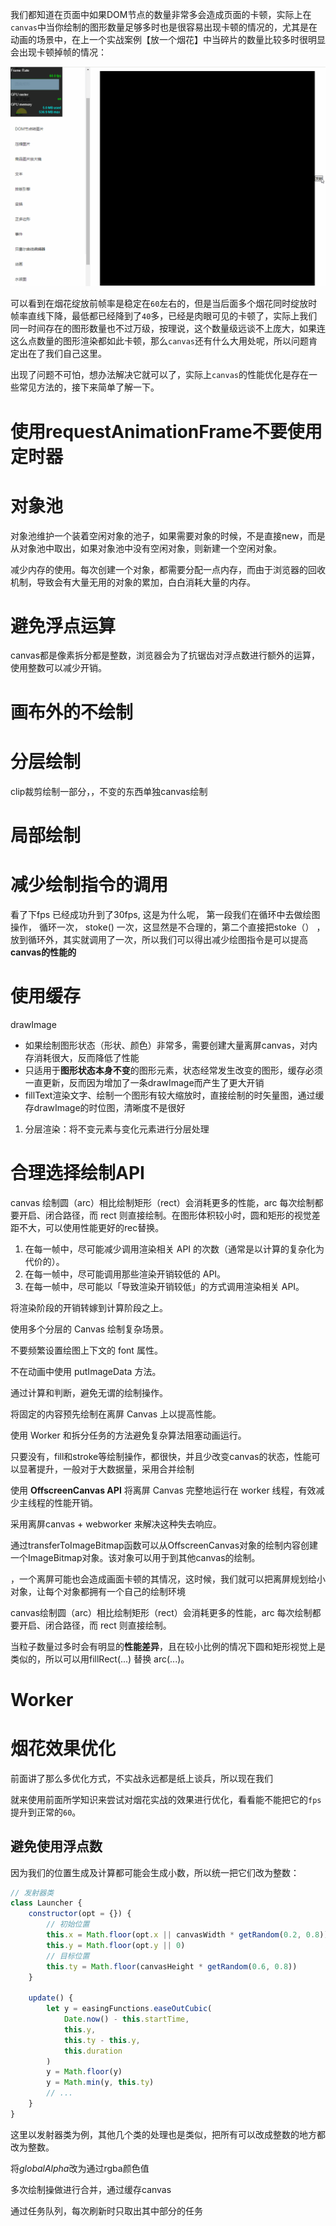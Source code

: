 我们都知道在页面中如果DOM节点的数量非常多会造成页面的卡顿，实际上在`canvas`中当你绘制的图形数量足够多时也是很容易出现卡顿的情况的，尤其是在动画的场景中，在上一个实战案例【放一个烟花】中当碎片的数量比较多时很明显会出现卡顿掉帧的情况：

![canvas52](./assets/canvas52.gif)

可以看到在烟花绽放前帧率是稳定在`60`左右的，但是当后面多个烟花同时绽放时帧率直线下降，最低都已经降到了`40`多，已经是肉眼可见的卡顿了，实际上我们同一时间存在的图形数量也不过万级，按理说，这个数量级远谈不上庞大，如果连这么点数量的图形渲染都如此卡顿，那么`canvas`还有什么大用处呢，所以问题肯定出在了我们自己这里。

出现了问题不可怕，想办法解决它就可以了，实际上`canvas`的性能优化是存在一些常见方法的，接下来简单了解一下。

# 使用requestAnimationFrame不要使用定时器

# 对象池

对象池维护一个装着空闲对象的池子，如果需要对象的时候，不是直接new，而是从对象池中取出，如果对象池中没有空闲对象，则新建一个空闲对象。

减少内存的使用。每次创建一个对象，都需要分配一点内存，而由于浏览器的回收机制，导致会有大量无用的对象的累加，白白消耗大量的内存。

# 避免浮点运算

canvas都是像素拆分都是整数，浏览器会为了抗锯齿对浮点数进行额外的运算，使用整数可以减少开销。

# 画布外的不绘制

# 分层绘制

clip裁剪绘制一部分，，不变的东西单独canvas绘制

# 局部绘制

# 减少绘制指令的调用

看了下fps 已经成功升到了30fps, 这是为什么呢， 第一段我们在循环中去做绘图操作， 循环一次， stoke() 一次，这显然是不合理的，第二个直接把stoke（） ，放到循环外，其实就调用了一次，所以我们可以得出减少绘图指令是可以提高**canvas的性能的**

# 使用缓存

drawImage 

- 如果绘制图形状态（形状、颜色）非常多，需要创建大量离屏canvas，对内存消耗很大，反而降低了性能
- 只适用于**图形状态本身不变**的图形元素，状态经常发生改变的图形，缓存必须一直更新，反而因为增加了一条drawImage而产生了更大开销
- fillText渲染文字、绘制一个图形有较大缩放时，直接绘制的时矢量图，通过缓存drawImage的时位图，清晰度不是很好

1. 分层渲染：将不变元素与变化元素进行分层处理



# 合理选择绘制API

canvas 绘制圆（arc）相比绘制矩形（rect）会消耗更多的性能，arc 每次绘制都要开启、闭合路径，而 rect 则直接绘制。在图形体积较小时，圆和矩形的视觉差距不大，可以使用性能更好的rec替换。

1. 在每一帧中，尽可能减少调用渲染相关 API 的次数（通常是以计算的复杂化为代价的）。
2. 在每一帧中，尽可能调用那些渲染开销较低的 API。
3. 在每一帧中，尽可能以「导致渲染开销较低」的方式调用渲染相关 API。

将渲染阶段的开销转嫁到计算阶段之上。

使用多个分层的 Canvas 绘制复杂场景。

不要频繁设置绘图上下文的 font 属性。

不在动画中使用 putImageData 方法。

通过计算和判断，避免无谓的绘制操作。

将固定的内容预先绘制在离屏 Canvas 上以提高性能。

使用 Worker 和拆分任务的方法避免复杂算法阻塞动画运行。

只要没有，fill和stroke等绘制操作，都很快，并且少改变canvas的状态，性能可以显著提升，一般对于大数据量，采用合并绘制



使用 **OffscreenCanvas API** 将离屏 Canvas 完整地运行在 worker 线程，有效减少主线程的性能开销。

采用离屏canvas + webworker 来解决这种失去响应。

通过transferToImageBitmap函数可以从OffscreenCanvas对象的绘制内容创建一个ImageBitmap对象。该对象可以用于到其他canvas的绘制。

，一个离屏可能也会造成画面卡顿的其情况，这时候，我们就可以把离屏规划给小对象，让每个对象都拥有一个自己的绘制环境



canvas绘制圆（arc）相比绘制矩形（rect）会消耗更多的性能，arc 每次绘制都要开启、闭合路径，而 rect 则直接绘制。

当粒子数量过多时会有明显的**性能差异**，且在较小比例的情况下圆和矩形视觉上是类似的，所以可以用fillRect(...) 替换 arc(...)。



# Worker



# 烟花效果优化

前面讲了那么多优化方式，不实战永远都是纸上谈兵，所以现在我们

就来使用前面所学知识来尝试对烟花实战的效果进行优化，看看能不能把它的`fps`提升到正常的`60`。

## 避免使用浮点数

因为我们的位置生成及计算都可能会生成小数，所以统一把它们改为整数：

```js
// 发射器类
class Launcher {
    constructor(opt = {}) {
        // 初始位置
        this.x = Math.floor(opt.x || canvasWidth * getRandom(0.2, 0.8))
        this.y = Math.floor(opt.y || 0)
        // 目标位置
        this.ty = Math.floor(canvasHeight * getRandom(0.6, 0.8))
    }
    
    update() {
        let y = easingFunctions.easeOutCubic(
            Date.now() - this.startTime,
            this.y,
            this.ty - this.y,
            this.duration
        )
        y = Math.floor(y)
        y = Math.min(y, this.ty)
        // ...
    }
}
```

这里以发射器类为例，其他几个类的处理也是类似，把所有可以改成整数的地方都改为整数。

将*globalAlpha*改为通过rgba颜色值



多次绘制操做进行合并，通过缓存canvas



通过任务队列，每次刷新时只取出其中部分的任务